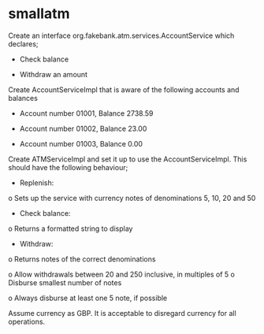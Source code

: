 # smallatm

Create an interface org.fakebank.atm.services.AccountService which declares;

-  Check balance

-  Withdraw an amount

Create AccountServiceImpl that is aware of the following accounts and balances

-  Account number 01001, Balance 2738.59

-  Account number 01002, Balance 23.00

-  Account number 01003, Balance 0.00

Create ATMServiceImpl and set it up to use the AccountServiceImpl. This should have the following behaviour;

- Replenish:

o Sets up the service with currency notes of denominations 5, 10, 20 and 50

- Check balance:

o Returns a formatted string to display

- Withdraw:

o Returns notes of the correct denominations

o Allow withdrawals between 20 and 250 inclusive, in multiples of 5 o Disburse smallest number of notes

o Always disburse at least one 5 note, if possible

Assume currency as GBP. It is acceptable to disregard currency for all operations.